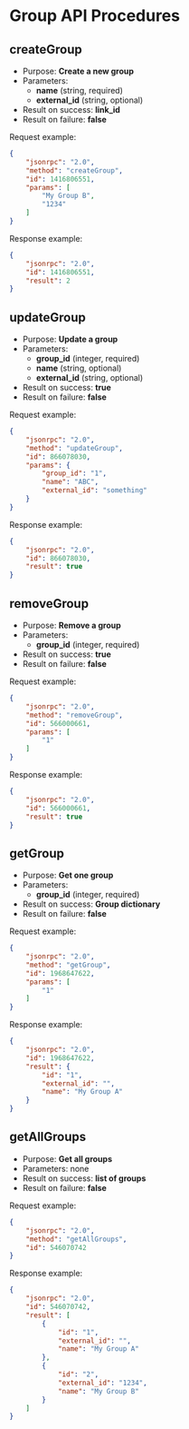Group API Procedures
====================

## createGroup

- Purpose: **Create a new group**
- Parameters:
    - **name** (string, required)
    - **external_id** (string, optional)
- Result on success: **link_id**
- Result on failure: **false**

Request example:

```json
{
    "jsonrpc": "2.0",
    "method": "createGroup",
    "id": 1416806551,
    "params": [
        "My Group B",
        "1234"
    ]
}
```

Response example:

```json
{
    "jsonrpc": "2.0",
    "id": 1416806551,
    "result": 2
}
```

## updateGroup

- Purpose: **Update a group**
- Parameters:
    - **group_id** (integer, required)
    - **name** (string, optional)
    - **external_id** (string, optional)
- Result on success: **true**
- Result on failure: **false**

Request example:

```json
{
    "jsonrpc": "2.0",
    "method": "updateGroup",
    "id": 866078030,
    "params": {
        "group_id": "1",
        "name": "ABC",
        "external_id": "something"
    }
}
```

Response example:

```json
{
    "jsonrpc": "2.0",
    "id": 866078030,
    "result": true
}
```

## removeGroup

- Purpose: **Remove a group**
- Parameters:
    - **group_id** (integer, required)
- Result on success: **true**
- Result on failure: **false**

Request example:

```json
{
    "jsonrpc": "2.0",
    "method": "removeGroup",
    "id": 566000661,
    "params": [
        "1"
    ]
}
```

Response example:

```json
{
    "jsonrpc": "2.0",
    "id": 566000661,
    "result": true
}
```

## getGroup

- Purpose: **Get one group**
- Parameters:
    - **group_id** (integer, required)
- Result on success: **Group dictionary**
- Result on failure: **false**

Request example:

```json
{
    "jsonrpc": "2.0",
    "method": "getGroup",
    "id": 1968647622,
    "params": [
        "1"
    ]
}
```

Response example:

```json
{
    "jsonrpc": "2.0",
    "id": 1968647622,
    "result": {
        "id": "1",
        "external_id": "",
        "name": "My Group A"
    }
}
```

## getAllGroups

- Purpose: **Get all groups**
- Parameters: none
- Result on success: **list of groups**
- Result on failure: **false**

Request example:

```json
{
    "jsonrpc": "2.0",
    "method": "getAllGroups",
    "id": 546070742
}
```

Response example:

```json
{
    "jsonrpc": "2.0",
    "id": 546070742,
    "result": [
        {
            "id": "1",
            "external_id": "",
            "name": "My Group A"
        },
        {
            "id": "2",
            "external_id": "1234",
            "name": "My Group B"
        }
    ]
}
```
